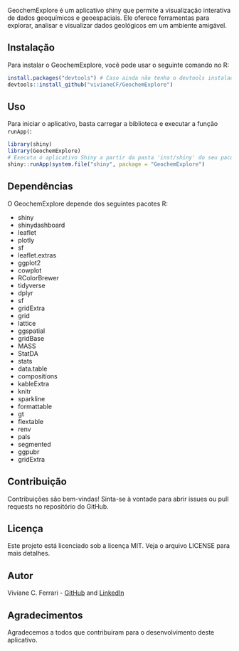 GeochemExplore é um aplicativo shiny que permite a visualização interativa de dados geoquímicos e geoespaciais. Ele oferece ferramentas para explorar, analisar e visualizar dados geológicos em um ambiente amigável.

## Instalação
Para instalar o GeochemExplore, você pode usar o seguinte comando no R:

```R
install.packages("devtools") # Caso ainda não tenha o devtools instalado
devtools::install_github("vivianeCF/GeochemExplore")   
```
## Uso
Para iniciar o aplicativo, basta carregar a biblioteca e executar a função `runApp(`:

```R
library(shiny)
library(GeochemExplore)
# Executa o aplicativo Shiny a partir da pasta 'inst/shiny' do seu pacote
shiny::runApp(system.file("shiny", package = "GeochemExplore")
```

## Dependências
O GeochemExplore depende dos seguintes pacotes R:
- shiny
- shinydashboard
- leaflet
- plotly
- sf
- leaflet.extras
- ggplot2
- cowplot
- RColorBrewer
- tidyverse
- dplyr
- sf
- gridExtra
- grid
- lattice
- ggspatial
- gridBase
- MASS
- StatDA
- stats
- data.table
- compositions
- kableExtra
- knitr
- sparkline
- formattable
- gt
- flextable
- renv
- pals
- segmented
- ggpubr
- gridExtra

## Contribuição
Contribuições são bem-vindas! Sinta-se à vontade para abrir issues ou pull requests no repositório do GitHub.
## Licença
Este projeto está licenciado sob a licença MIT. Veja o arquivo LICENSE para mais detalhes.
## Autor
Viviane C. Ferrari - [GitHub](#autor) and [LinkedIn](https://www.linkedin.com/in/viviane-carillo-ferrari-8aaa6411b/)
## Agradecimentos
Agradecemos a todos que contribuíram para o desenvolvimento deste aplicativo.
